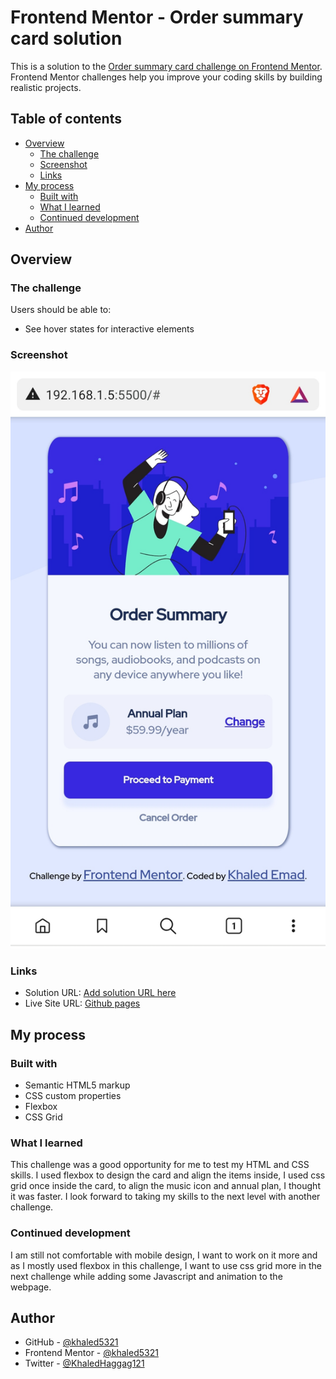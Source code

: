 # Frontend Mentor - Order summary card solution

This is a solution to the [Order summary card challenge on Frontend Mentor](https://www.frontendmentor.io/challenges/order-summary-component-QlPmajDUj). Frontend Mentor challenges help you improve your coding skills by building realistic projects. 

## Table of contents

- [Overview](#overview)
  - [The challenge](#the-challenge)
  - [Screenshot](#screenshot)
  - [Links](#links)
- [My process](#my-process)
  - [Built with](#built-with)
  - [What I learned](#what-i-learned)
  - [Continued development](#continued-development)
- [Author](#author)

## Overview

### The challenge

Users should be able to:

- See hover states for interactive elements

### Screenshot

![](./screenshot.jpg)

### Links

- Solution URL: [Add solution URL here](https://your-solution-url.com)
- Live Site URL: [Github pages](https://khaled5321.github.io/Order-summary-card-challenge/)

## My process

### Built with

- Semantic HTML5 markup
- CSS custom properties
- Flexbox
- CSS Grid
### What I learned

This challenge was a good opportunity for me to test my HTML and CSS skills. I used flexbox to design the card and align the items inside, I used css grid once inside the card, to align the music icon and annual plan, I thought it was faster. I look forward to taking my skills to the next level with another challenge.

### Continued development

I am still not comfortable with mobile design, I want to work on it more and as I mostly used flexbox in this challenge, I want to use css grid more in the next challenge while adding some Javascript and animation to the webpage.

## Author

- GitHub - [@khaled5321](https://github.com/khaled5321)
- Frontend Mentor - [@khaled5321](https://twitter.com/KhaledHaggag121)
- Twitter - [@KhaledHaggag121](https://www.twitter.com/yourusername)

